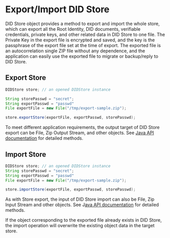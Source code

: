 # Export/Import DID Store

DID Store object provides a method to export and import the whole store, which can export all the Root Identity, DID documents, verifiable credentials, private keys, and other related data in DID Store to one file. The Private Key in the export file is encrypted and saved, and the key is the passphrase of the export file set at the time of export. The exported file is an autocorrelation single ZIP file without any dependence, and the application can easily use the exported file to migrate or backup/reply to DID Store.

## Export Store

```java
DIDStore store; // an opened DIDStore instance

String storePasswd = "secret";
String exportPasswd = "passwd"
File exportFile = new File("/tmp/export-sample.zip");

store.exportStore(exportFile, exportPasswd, storePasswd);
```

To meet different application requirements, the output target of DID Store export can be File, Zip Output Stream, and other objects. See [Java API documentation](https://todo/url/to/javadoc) for detailed methods.

## Import Store

```java
DIDStore store; // an opened DIDStore instance
String storePasswd = "secret";
String exportPasswd = "passwd"
File exportFile = new File("/tmp/export-sample.zip");

store.importStore(exportFile, exportPasswd, storePasswd);
```

As with Store export, the input of DID Store import can also be File, Zip Input Stream and other objects. See J[ava API documentation](https://todo/url/to/javadoc) for detailed methods.

If the object corresponding to the exported file already exists in DID Store, the import operation will overwrite the existing object data in the target store.
